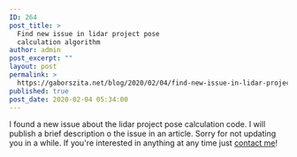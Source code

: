 ```yaml
---
ID: 264
post_title: >
  Find new issue in lidar project pose
  calculation algorithm
author: admin
post_excerpt: ""
layout: post
permalink: >
  https://gaborszita.net/blog/2020/02/04/find-new-issue-in-lidar-project-pose-calculation-algorithm/
published: true
post_date: 2020-02-04 05:34:00
---
```

<!-- wp:paragraph -->
<p>I found a new issue about the lidar project pose calculation code. I will publish a brief description o the issue in an article. Sorry for not updating you in a while. If you're interested in anything at any time just <a href="https://docs.google.com/forms/d/e/1FAIpQLSchJDQKGtmno2EvfrwjYzut2Z4lhyU7gTyp2dBT7LChLob31Q/viewform?usp=sf_link">contact me</a>!</p>
<!-- /wp:paragraph -->